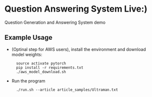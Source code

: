 # Question Answering System Live:)

Question Generation and Answering System demo


## Example Usage

- (Optinal step for AWS users), install the environment and download model weights: 

	 	source activate pytorch
  		pip install -r requirements.txt
	 	./aws_model_download.sh

- Run the program

		./run.sh --article article_samples/Ultraman.txt

